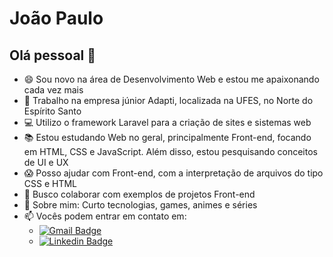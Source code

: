 # João Paulo

## Olá pessoal 👋
- 😄 Sou novo na área de Desenvolvimento Web e estou me apaixonando cada vez mais
- 📐 Trabalho na empresa júnior Adapti, localizada na UFES, no Norte do Espírito Santo
- :computer: Utilizo o framework Laravel para a criação de sites e sistemas web
- 📚 Estou estudando Web no geral, principalmente Front-end, focando em HTML, CSS e JavaScript. Além disso, estou pesquisando conceitos de UI e UX
- :scream: Posso ajudar com Front-end, com a interpretação de arquivos do tipo CSS e HTML
- :dancers: Busco colaborar com exemplos de projetos Front-end
- :dvd: Sobre mim: Curto tecnologias, games, animes e séries
- :mailbox: Vocês podem entrar em contato em:
    - [![Gmail Badge](https://img.shields.io/badge/-jpaulo.mmendes@gmail.com-c14438?style=flat-square&logo=Gmail&logoColor=white&link=mailto:jpaulo.mmendes@gmail.com)](mailto:jpaulo.mmendes@gmail.com)
    - [![Linkedin Badge](https://img.shields.io/badge/-JoãoPaulo-blue?style=flat-square&logo=Linkedin&logoColor=white&link=https://www.linkedin.com/in/jo%C3%A3o-paulo-matos-mendes-8161721b1/)](https://www.linkedin.com/in/jo%C3%A3o-paulo-matos-mendes-8161721b1/)

